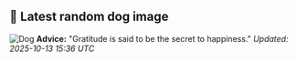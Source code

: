 ## 🐶 Latest random dog image
![Dog](https://images.dog.ceo/breeds/terrier-kerryblue/n02093859_808.jpg)
**Advice:** "Gratitude is said to be the secret to happiness."
*Updated: 2025-10-13 15:36 UTC*
